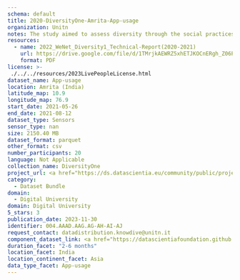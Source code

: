 ```yaml
---
schema: default
title: 2020-DiversityOne-Amrita-App-usage
organization: Unitn
notes: The study aimed to assess diversity through the social practices and daily behaviors of university students from eight different countries. The research was carried out in two phases. Initially, a large sample of students from Denmark, Italy, Mongolia, Paraguay, the United Kingdom, China, Mexico, and India, completed a survey on their social practices, as well as their socio-demographic, cultural, and psychological elements. In the second phase, a sub-sample of the respondents engaged in a four-week data collection by using an innovative smartphone application called iLog. This app collected data from thirty-four smartphone sensors around the clock, allowing for an in-depth investigation into the diversity and daily routines of university students across countries, both synchronically and diachronically.
resources:
  - name: 2022_WeNet_Diversity1_Technical-Report(2020-2021)
    url: https://drive.google.com/file/d/1TMrjkAEWRZ5xhETJKOCnERgh_Z06PO2E/view?usp=drive_link
    format: PDF
license: >-
 ./../../resources/2023LivePeopleLicense.html
dataset_name: App-usage
location: Amrita (India)
latitude_map: 10.9
longitude_map: 76.9
start_date: 2021-05-26
end_date: 2021-08-12
dataset_type: Sensors
sensor_type: nan
size: 2150.40 MB
dataset_format: parquet
other_format: csv
number_participants: 20
language: Not Applicable
collection_name: DiversityOne
project_url: <a href="https://ds.datascientia.eu/community/public/projects/2c45f74f-6538-4bb5-a67e-1e9c15d0307c">https://ds.datascientia.eu/community/public/projects/2c45f74f-6538-4bb5-a67e-1e9c15d0307c</a>
category: 
  - Dataset Bundle
domain: 
  - Digital University
domain: Digital University
5_stars: 3
publication_date: 2023-11-30
identifier: 004.AAAD.AAG.AG-AH-AI-AJ
request_contact: datadistribution.knowdive@unitn.it
component_dataset_link: <a href="https://datascientiafoundation.github.io/LivePeople/datasets/2020-DV1-Amrita-Application%20Event/">2020-DV1-Amrita-Application Event</a>, <a href="https://datascientiafoundation.github.io/LivePeople/datasets/2020-DV1-Amrita-Headset%20Plug%20Event/">2020-DV1-Amrita-Headset Plug Event</a>, <a href="https://datascientiafoundation.github.io/LivePeople/datasets/2020-DV1-Amrita-Music%20Event/">2020-DV1-Amrita-Music Event</a>, <a href="https://datascientiafoundation.github.io/LivePeople/datasets/2020-DV1-Amrita-Notification%20Event/">2020-DV1-Amrita-Notification Event</a>
duration_facet: "2-6 months"
location_facet: India
location_continent_facet: Asia
data_type_facet: App-usage
---
```

